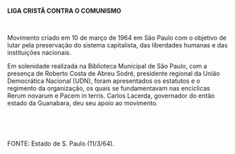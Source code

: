 **LIGA CRISTÃ CONTRA O COMUNISMO**

 

Movimento criado em 10 de março de 1964 em São Paulo com o objetivo de
lutar pela preservação do sistema capitalista, das liberdades humanas e
das instituições nacionais.

Em solenidade realizada na Biblioteca Municipal de São Paulo, com a
presença de Roberto Costa de Abreu Sodré, presidente regional da União
Democrática Nacional (UDN), foram apresentados os estatutos e o
regimento da organização, os quais se fundamentavam nas encíclicas Rerum
novarum e Pacem in terris. Carlos Lacerda, governador do então estado da
Guanabara, deu seu apoio ao movimento.

 

 

FONTE: Estado de S. Paulo (11/3/64).

 

